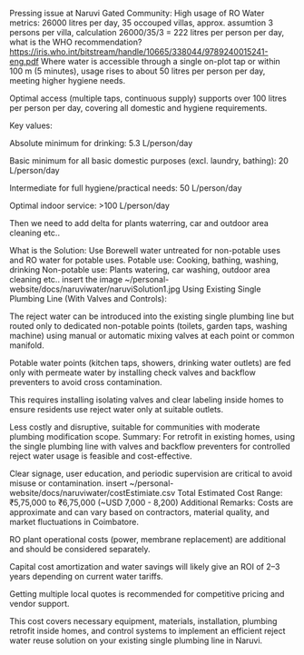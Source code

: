 Pressing issue at Naruvi Gated Community: High usage of RO Water
metrics: 26000 litres per day, 35 occouped villas, approx. assumtion 3 persons per villa, calculation 26000/35/3 = 222 litres per person per day, 
what is the WHO recommendation?
https://iris.who.int/bitstream/handle/10665/338044/9789240015241-eng.pdf
Where water is accessible through a single on-plot tap or within 100 m (5 minutes), usage rises to about 50 litres per person per day, meeting higher hygiene needs.

Optimal access (multiple taps, continuous supply) supports over 100 litres per person per day, covering all domestic and hygiene requirements.

Key values:

Absolute minimum for drinking: 5.3 L/person/day

Basic minimum for all basic domestic purposes (excl. laundry, bathing): 20 L/person/day

Intermediate for full hygiene/practical needs: 50 L/person/day

Optimal indoor service: >100 L/person/day

Then we need to add delta for plants waterring, car and outdoor area cleaning etc..

What is the Solution: Use Borewell water untreated for non-potable uses and RO water for potable uses.
Potable use: Cooking, bathing, washing, drinking
Non-potable use: Plants watering, car washing, outdoor area cleaning etc..
insert the image ~/personal-website/docs/naruviwater/naruviSolution1.jpg
Using Existing Single Plumbing Line (With Valves and Controls):

The reject water can be introduced into the existing single plumbing line but routed only to dedicated non-potable points (toilets, garden taps, washing machine) using manual or automatic mixing valves at each point or common manifold.

Potable water points (kitchen taps, showers, drinking water outlets) are fed only with permeate water by installing check valves and backflow preventers to avoid cross contamination.

This requires installing isolating valves and clear labeling inside homes to ensure residents use reject water only at suitable outlets.

Less costly and disruptive, suitable for communities with moderate plumbing modification scope.
Summary:
For retrofit in existing homes, using the single plumbing line with valves and backflow preventers for controlled reject water usage is feasible and cost-effective.

Clear signage, user education, and periodic supervision are critical to avoid misuse or contamination.
insert ~/personal-website/docs/naruviwater/costEstimiate.csv
Total Estimated Cost Range: ₹5,75,000 to ₹6,75,000 (~USD 7,000 - 8,200)
Additional Remarks:
Costs are approximate and can vary based on contractors, material quality, and market fluctuations in Coimbatore.

RO plant operational costs (power, membrane replacement) are additional and should be considered separately.

Capital cost amortization and water savings will likely give an ROI of 2–3 years depending on current water tariffs.

Getting multiple local quotes is recommended for competitive pricing and vendor support.

This cost covers necessary equipment, materials, installation, plumbing retrofit inside homes, and control systems to implement an efficient reject water reuse solution on your existing single plumbing line in Naruvi.



